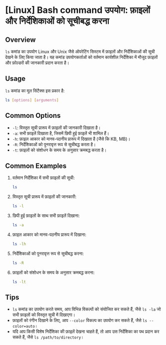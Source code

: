 # [Linux] Bash command उपयोग: फ़ाइलों और निर्देशिकाओं को सूचीबद्ध करना

## Overview
`ls` कमांड का उपयोग Linux और Unix जैसे ऑपरेटिंग सिस्टम में फ़ाइलों और निर्देशिकाओं की सूची देखने के लिए किया जाता है। यह कमांड उपयोगकर्ताओं को वर्तमान कार्यशील निर्देशिका में मौजूद फ़ाइलों और फ़ोल्डरों की जानकारी प्रदान करता है।

## Usage
`ls` कमांड का मूल सिंटैक्स इस प्रकार है:

```bash
ls [options] [arguments]
```

## Common Options
- `-l`: विस्तृत सूची प्रारूप में फ़ाइलों की जानकारी दिखाता है।
- `-a`: सभी फ़ाइलें दिखाता है, जिसमें छिपी हुई फ़ाइलें भी शामिल हैं।
- `-h`: फ़ाइल आकार को मानव-पठनीय प्रारूप में दिखाता है (जैसे कि KB, MB)।
- `-R`: निर्देशिकाओं को पुनरावृत्त रूप से सूचीबद्ध करता है।
- `-t`: फ़ाइलों को संशोधन के समय के अनुसार क्रमबद्ध करता है।

## Common Examples
1. वर्तमान निर्देशिका में सभी फ़ाइलों की सूची:
   ```bash
   ls
   ```

2. विस्तृत सूची प्रारूप में फ़ाइलों की जानकारी:
   ```bash
   ls -l
   ```

3. छिपी हुई फ़ाइलों के साथ सभी फ़ाइलें दिखाना:
   ```bash
   ls -a
   ```

4. फ़ाइल आकार को मानव-पठनीय प्रारूप में दिखाना:
   ```bash
   ls -lh
   ```

5. निर्देशिकाओं को पुनरावृत्त रूप से सूचीबद्ध करना:
   ```bash
   ls -R
   ```

6. फ़ाइलों को संशोधन के समय के अनुसार क्रमबद्ध करना:
   ```bash
   ls -lt
   ```

## Tips
- `ls` कमांड का उपयोग करते समय, आप विभिन्न विकल्पों को संयोजित कर सकते हैं, जैसे `ls -la` जो सभी फ़ाइलों को विस्तृत सूची में दिखाएगा।
- फ़ाइलों को रंगीन दिखाने के लिए, आप `--color` विकल्प का उपयोग कर सकते हैं, जैसे `ls --color=auto`।
- यदि आप किसी विशेष निर्देशिका की फ़ाइलें देखना चाहते हैं, तो आप उस निर्देशिका का पथ प्रदान कर सकते हैं, जैसे `ls /path/to/directory`।
